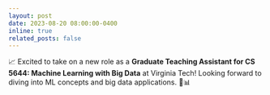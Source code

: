 ```yaml
---
layout: post
date: 2023-08-20 08:00:00-0400
inline: true
related_posts: false
---
```


:chart_with_upwards_trend: Excited to take on a new role as a **Graduate Teaching Assistant for CS 5644: Machine Learning with Big Data** at Virginia Tech! Looking forward to diving into ML concepts and big data applications. 🤖📊
